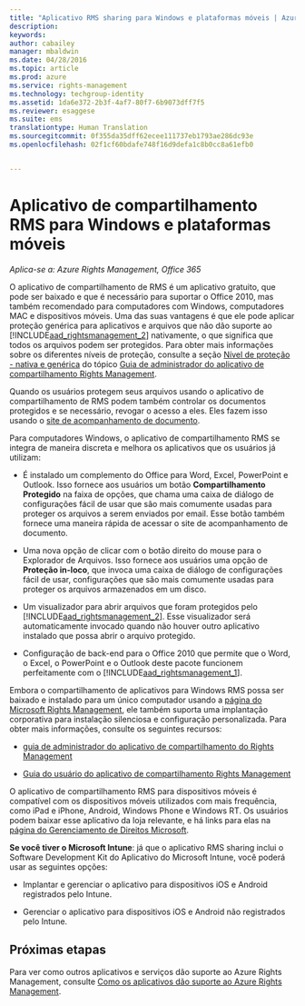 ```yaml
---
title: "Aplicativo RMS sharing para Windows e plataformas móveis | Azure RMS"
description: 
keywords: 
author: cabailey
manager: mbaldwin
ms.date: 04/28/2016
ms.topic: article
ms.prod: azure
ms.service: rights-management
ms.technology: techgroup-identity
ms.assetid: 1da6e372-2b3f-4af7-80f7-6b9073dff7f5
ms.reviewer: esaggese
ms.suite: ems
translationtype: Human Translation
ms.sourcegitcommit: 0f355da35dff62ecee111737eb1793ae286dc93e
ms.openlocfilehash: 02f1cf60bdafe748f16d9defa1c8b0cc8a61efb0


---
```



# Aplicativo de compartilhamento RMS para Windows e plataformas móveis

*Aplica-se a: Azure Rights Management, Office 365*

O aplicativo de compartilhamento de RMS é um aplicativo gratuito, que pode ser baixado e que é necessário para suportar o Office 2010, mas também recomendado para computadores com Windows, computadores MAC e dispositivos móveis. Uma das suas vantagens é que ele pode aplicar proteção genérica para aplicativos e arquivos que não dão suporte ao [!INCLUDE[aad_rightsmanagement_2](../includes/aad_rightsmanagement_2_md.md)] nativamente, o que significa que todos os arquivos podem ser protegidos. Para obter mais informações sobre os diferentes níveis de proteção, consulte a seção [Nível de proteção - nativa e genérica](../rms-client/sharing-app-admin-guide-technical.md#levels-of-protection-native-and-generic) do tópico [Guia de administrador do aplicativo de compartilhamento Rights Management](../rms-client/sharing-app-admin-guide.md).

Quando os usuários protegem seus arquivos usando o aplicativo de compartilhamento de RMS podem também controlar os documentos protegidos e se necessário, revogar o acesso a eles. Eles fazem isso usando o [site de acompanhamento de documento](http://go.microsoft.com/fwlink/?LinkId=529562).

Para computadores Windows, o aplicativo de compartilhamento RMS se integra de maneira discreta e melhora os aplicativos que os usuários já utilizam:

-   É instalado um complemento do Office para Word, Excel, PowerPoint e Outlook. Isso fornece aos usuários um botão **Compartilhamento Protegido** na faixa de opções, que chama uma caixa de diálogo de configurações fácil de usar que são mais comumente usadas para proteger os arquivos a serem enviados por email. Esse botão também fornece uma maneira rápida de acessar o site de acompanhamento de documento.

-   Uma nova opção de clicar com o botão direito do mouse para o Explorador de Arquivos. Isso fornece aos usuários uma opção de **Proteção in-loco**, que invoca uma caixa de diálogo de configurações fácil de usar, configurações que são mais comumente usadas para proteger os arquivos armazenados em um disco.

-   Um visualizador para abrir arquivos que foram protegidos pelo [!INCLUDE[aad_rightsmanagement_2](../includes/aad_rightsmanagement_2_md.md)]. Esse visualizador será automaticamente invocado quando não houver outro aplicativo instalado que possa abrir o arquivo protegido.

-   Configuração de back-end para o Office 2010 que permite que o Word, o Excel, o PowerPoint e o Outlook deste pacote funcionem perfeitamente com o [!INCLUDE[aad_rightsmanagement_1](../includes/aad_rightsmanagement_1_md.md)].

Embora o compartilhamento de aplicativos para Windows RMS possa ser baixado e instalado para um único computador usando a [página do Microsoft Rights Management](http://go.microsoft.com/fwlink/?LinkId=303970), ele também suporta uma implantação corporativa para instalação silenciosa e configuração personalizada. Para obter mais informações, consulte os seguintes recursos:

-   [guia de administrador do aplicativo de compartilhamento do Rights Management](../rms-client/sharing-app-admin-guide.md)

-   [Guia do usuário do aplicativo de compartilhamento Rights Management](../rms-client/sharing-app-user-guide.md)

O aplicativo de compartilhamento RMS para dispositivos móveis é compatível com os dispositivos móveis utilizados com mais frequência, como iPad e iPhone, Android, Windows Phone e Windows RT. Os usuários podem baixar esse aplicativo da loja relevante, e há links para elas na [página do Gerenciamento de Direitos Microsoft](http://go.microsoft.com/fwlink/?LinkId=303970).

**Se você tiver o Microsoft Intune**: já que o aplicativo RMS sharing inclui o Software Development Kit do Aplicativo do Microsoft Intune, você poderá usar as seguintes opções:

-   Implantar e gerenciar o aplicativo para dispositivos iOS e Android registrados pelo Intune.

-   Gerenciar o aplicativo para dispositivos iOS e Android não registrados pelo Intune.


## Próximas etapas
Para ver como outros aplicativos e serviços dão suporte ao Azure Rights Management, consulte [Como os aplicativos dão suporte ao Azure Rights Management](applications-support.md).




<!--HONumber=Jun16_HO4-->


